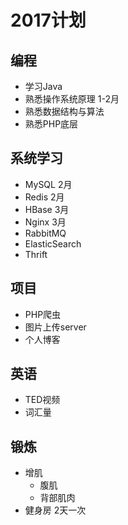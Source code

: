 # 2017计划

## 编程
 - 学习Java
 - 熟悉操作系统原理 1-2月
 - 熟悉数据结构与算法
 - 熟悉PHP底层

## 系统学习
 - MySQL 2月
 - Redis 2月
 - HBase 3月
 - Nginx 3月
 - RabbitMQ
 - ElasticSearch
 - Thrift

## 项目
 - PHP爬虫
 - 图片上传server
 - 个人博客

## 英语
 - TED视频
 - 词汇量

## 锻炼
 - 增肌
    * 腹肌
    * 背部肌肉
 - 健身房 2天一次

